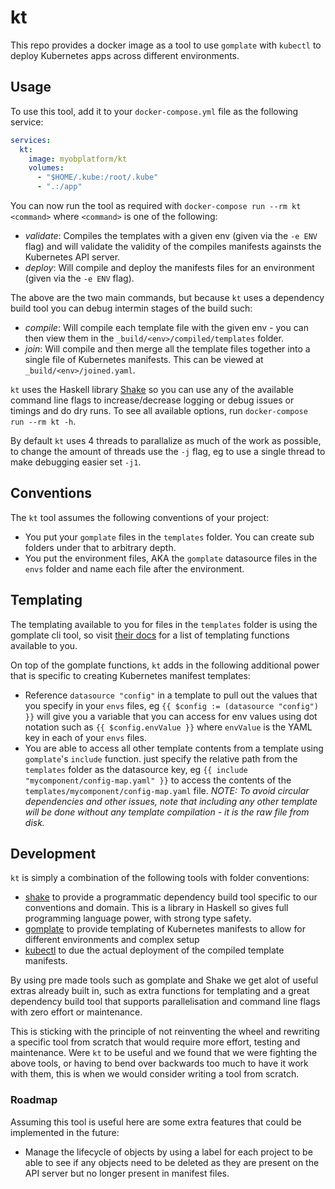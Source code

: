 # kt

This repo provides a docker image as a tool to use `gomplate` with `kubectl` to deploy Kubernetes apps across different environments.

## Usage

To use this tool, add it to your `docker-compose.yml` file as the following service:

```yaml
services:
  kt:
    image: myobplatform/kt
    volumes:
      - "$HOME/.kube:/root/.kube"
      - ".:/app"
```

You can now run the tool as required with `docker-compose run --rm kt <command>` where `<command>` is one of the following:

* *validate*: Compiles the templates with a given env (given via the `-e ENV` flag) and will validate the validity of the compiles manifests againsts the Kubernetes API server.
* *deploy*: Will compile and deploy the manifests files for an environment (given via the `-e ENV` flag).

The above are the two main commands, but because `kt` uses a dependency build tool you can debug intermin stages of the build such:

* *compile*: Will compile each template file with the given env - you can then view them in the `_build/<env>/compiled/templates` folder.
* *join*: Will compile and then merge all the template files together into a single file of Kubernetes manifests. This can be viewed at `_build/<env>/joined.yaml`.

`kt` uses the Haskell library [Shake](http://shakebuild.com/) so you can use any of the available command line flags to increase/decrease logging or debug issues or timings and do dry runs. To see all available options, run `docker-compose run --rm kt -h`.

By default `kt` uses 4 threads to parallalize as much of the work as possible, to change the amount of threads use the `-j` flag, eg to use a single thread to make debugging easier set `-j1`.

## Conventions

The `kt` tool assumes the following conventions of your project:

* You put your `gomplate` files in the `templates` folder. You can create sub folders under that to arbitrary depth.
* You put the environment files, AKA the `gomplate` datasource files in the `envs` folder and name each file after the environment.

## Templating

The templating available to you for files in the `templates` folder is using the gomplate cli tool, so visit [their docs](https://gomplate.hairyhenderson.ca/syntax/) for a list of templating functions available to you.

On top of the gomplate functions, `kt` adds in the following additional power that is specific to creating Kubernetes manifest templates:

* Reference `datasource "config"` in a template to pull out the values that you specify in your `envs` files, eg `{{ $config := (datasource "config") }}` will give you a variable that you can access for env values using dot notation such as `{{ $config.envValue }}` where `envValue` is the YAML key in each of your `envs` files.
* You are able to access all other template contents from a template using `gomplate`'s `include` function. just specify the relative path from the `templates` folder as the datasource key, eg `{{ include "mycomponent/config-map.yaml" }}` to access the contents of the `templates/mycomponent/config-map.yaml` file. _NOTE: To avoid circular dependencies and other issues, note that including any other template will be done without any template compilation - it is the raw file from disk._

## Development

`kt` is simply a combination of the following tools with folder conventions:

* [shake](http://shakebuild.com/) to provide a programmatic dependency build tool specific to our conventions and domain. This is a library in Haskell so gives full programming language power, with strong type safety.
* [gomplate](https://gomplate.hairyhenderson.ca/) to provide templating of Kubernetes manifests to allow for different environments and complex setup
* [kubectl](https://kubernetes.io/docs/tasks/tools/install-kubectl/) to due the actual deployment of the compiled template manifests.

By using pre made tools such as gomplate and Shake we get alot of useful extras already built in, such as extra functions for templating and a great dependency build tool that supports parallelisation and command line flags with zero effort or maintenance.

This is sticking with the principle of not reinventing the wheel and rewriting a specific tool from scratch that would require more effort, testing and maintenance. Were `kt` to be useful and we found that we were fighting the above tools, or having to bend over backwards too much to have it work with them, this is when we would consider writing a tool from scratch.


### Roadmap

Assuming this tool is useful here are some extra features that could be implemented in the future:

* Manage the lifecycle of objects by using a label for each project to be able to see if any objects need to be deleted as they are present on the API server but no longer present in manifest files.
